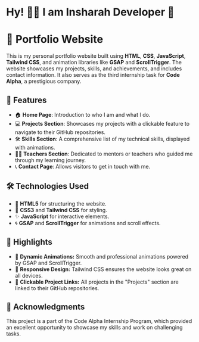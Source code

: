 <h1>Hy! 👋🏻 I am Insharah Developer 🙂</h1>

# 🌟 Portfolio Website  

This is my personal portfolio website built using **HTML**, **CSS**, **JavaScript**, **Tailwind CSS**, and animation libraries like **GSAP** and **ScrollTrigger**. The website showcases my projects, skills, and achievements, and includes contact information. It also serves as the third internship task for **Code Alpha**, a prestigious company.  

## 🚀 Features  

- 🏠 **Home Page**: Introduction to who I am and what I do.  
- 💻 **Projects Section**: Showcases my projects with a clickable feature to navigate to their GitHub repositories.  
- 🛠️ **Skills Section**: A comprehensive list of my technical skills, displayed with animations.  
- 👩‍🏫 **Teachers Section**: Dedicated to mentors or teachers who guided me through my learning journey.  
- 📞 **Contact Page**: Allows visitors to get in touch with me.  

## 🛠️ Technologies Used  

- 🧱 **HTML5** for structuring the website.  
- 🎨 **CSS3** and **Tailwind CSS** for styling.  
- ✨ **JavaScript** for interactive elements.  
- 🌀 **GSAP** and **ScrollTrigger** for animations and scroll effects.  

## 🎨 Highlights
- 🌟 **Dynamic Animations:** Smooth and professional animations powered by GSAP and ScrollTrigger.
- 📱 **Responsive Design:** Tailwind CSS ensures the website looks great on all devices.
- 🔗 **Clickable Project Links:** All projects in the "Projects" section are linked to their GitHub repositories.

## 🤝 Acknowledgments
This project is a part of the Code Alpha Internship Program, which provided an excellent opportunity to showcase my skills and work on challenging tasks.
